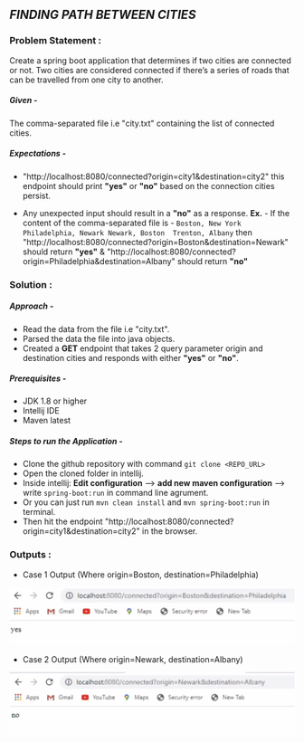 ## _FINDING PATH BETWEEN CITIES_
### Problem Statement : 
Create a spring boot application that determines if two cities are connected or not. Two cities are considered connected if there’s a series of roads that can be travelled from one city to another.
##### Given - 
The comma-separated file i.e "city.txt" containing the list of connected cities.

##### Expectations -

   - "http://localhost:8080/connected?origin=city1&destination=city2" this endpoint should print **"yes"** or **"no"** based on the connection cities persist.
   
   -  Any unexpected input should result in a **"no"** as a response. **Ex.** - If the content of the comma-separated file is -
   `Boston, New York
      Philadelphia, Newark
      Newark, Boston 
     Trenton, Albany` then "http://localhost:8080/connected?origin=Boston&destination=Newark" should return **"yes"** &
"http://localhost:8080/connected?origin=Philadelphia&destination=Albany" should return **"no"**


### Solution : 
##### Approach -
  - Read the data from the file i.e "city.txt".
  - Parsed the data the file into java objects.
  - Created a **GET** endpoint that takes 2 query parameter origin and destination cities and responds with either **"yes"** or **"no"**.
##### Prerequisites -
  - JDK 1.8 or higher
  - Intellij IDE
  - Maven latest
##### Steps to run the Application -
  - Clone the github repository with command `git clone <REPO_URL>`
  - Open the cloned folder in intellij.
  - Inside intellij: **Edit configuration** --> **add new maven configuration** --> write `spring-boot:run` in command line agrument.
  - Or you can just run `mvn clean install` and `mvn spring-boot:run` in terminal.
  - Then hit the endpoint "http://localhost:8080/connected?origin=city1&destination=city2" in the browser.
  
### Outputs : 
  - Case 1 Output (Where origin=Boston, destination=Philadelphia)
  
  ![Screenshot](positive_response.png)
  
 - Case 2 Output (Where origin=Newark, destination=Albany)
 
  ![Screenshot](negative_response.png)